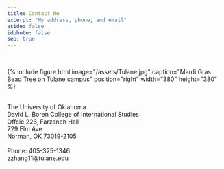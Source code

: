 ```yaml
---
title: Contact Me
excerpt: "My address, phone, and email"
aside: false
idphoto: false
sep: true
---
```



<br/>

{% include figure.html image="/assets/Tulane.jpg" caption="Mardi Gras Bead Tree on Tulane campus" position="right" width="380" height="380" %}

<br/>
The University of Oklahoma<br/>
David L. Boren College of International Studies<br/>
Offcie 226, Farzaneh Hall<br/>
729 Elm Ave<br/>
Norman, OK 73019-2105<br/>
<br/>
Phone: 405-325-1346<br/>
zzhang11@tulane.edu
